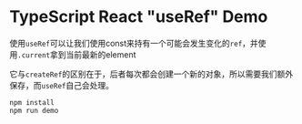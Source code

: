 TypeScript React "useRef" Demo
=================================

使用`useRef`可以让我们使用const来持有一个可能会发生变化的`ref`，并使用`.current`拿到当前最新的element

它与`createRef`的区别在于，后者每次都会创建一个新的对象，所以需要我们额外保存，而`useRef`自己会处理。

```
npm install
npm run demo
```
